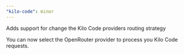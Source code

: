 ```yaml
---
"kilo-code": minor
---
```


Adds support for change the Kilo Code providers routing strategy

You can now select the OpenRouter provider to process you Kilo Code requests.

